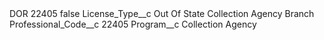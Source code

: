 <?xml version="1.0" encoding="UTF-8"?>
<CustomMetadata xmlns="http://soap.sforce.com/2006/04/metadata" xmlns:xsi="http://www.w3.org/2001/XMLSchema-instance" xmlns:xsd="http://www.w3.org/2001/XMLSchema">
    <label>DOR 22405</label>
    <protected>false</protected>
    <values>
        <field>License_Type__c</field>
        <value xsi:type="xsd:string">Out Of State Collection Agency Branch</value>
    </values>
    <values>
        <field>Professional_Code__c</field>
        <value xsi:type="xsd:string">22405</value>
    </values>
    <values>
        <field>Program__c</field>
        <value xsi:type="xsd:string">Collection Agency</value>
    </values>
</CustomMetadata>
